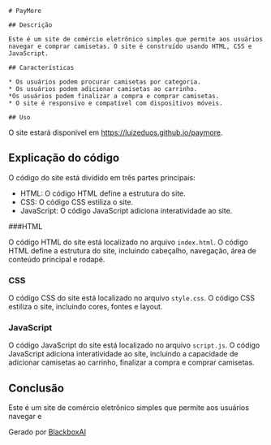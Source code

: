 ```
# PayMore

## Descrição

Este é um site de comércio eletrônico simples que permite aos usuários navegar e comprar camisetas. O site é construído usando HTML, CSS e JavaScript.

## Características

* Os usuários podem procurar camisetas por categoria.
* Os usuários podem adicionar camisetas ao carrinho.
*Os usuários podem finalizar a compra e comprar camisetas.
* O site é responsivo e compatível com dispositivos móveis.

## Uso

```
O site estará disponível em https://luizeduos.github.io/paymore.

## Explicação do código

O código do site está dividido em três partes principais:

* HTML: O código HTML define a estrutura do site.
* CSS: O código CSS estiliza o site.
* JavaScript: O código JavaScript adiciona interatividade ao site.

###HTML

O código HTML do site está localizado no arquivo `index.html`. O código HTML define a estrutura do site, incluindo cabeçalho, navegação, área de conteúdo principal e rodapé.

### CSS

O código CSS do site está localizado no arquivo `style.css`. O código CSS estiliza o site, incluindo cores, fontes e layout.

### JavaScript

O código JavaScript do site está localizado no arquivo `script.js`. O código JavaScript adiciona interatividade ao site, incluindo a capacidade de adicionar camisetas ao carrinho, finalizar a compra e comprar camisetas.

## Conclusão

Este é um site de comércio eletrônico simples que permite aos usuários navegar e

Gerado por [BlackboxAI](https://www.useblackbox.ai)